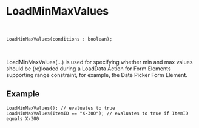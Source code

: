 # LoadMinMaxValues

<br/>

```
LoadMinMaxValues(conditions : boolean);
```

<br/>

LoadMinMaxValues(…) is used for specifying whether min and max values should be (re)loaded during a LoadData Action for Form Elements supporting range constraint, for example, the Date Picker Form Element.
<br/>

## Example 
>
```
LoadMinMaxValues(); // evaluates to true
LoadMinMaxValues(ItemID == "X-300"); // evaluates to true if ItemID equals X-300
```

